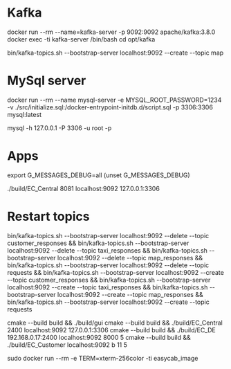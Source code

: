 # Kafka
docker run --rm --name=kafka-server -p 9092:9092 apache/kafka:3.8.0
docker exec -ti kafka-server /bin/bash 
cd opt/kafka

bin/kafka-topics.sh --bootstrap-server localhost:9092 --create --topic map

# MySql server
docker run --rm --name mysql-server -e MYSQL_ROOT_PASSWORD=1234 -v ./src/initialize.sql:/docker-entrypoint-initdb.d/script.sql -p 3306:3306 mysql:latest

mysql -h 127.0.0.1 -P 3306 -u root -p


# Apps
export G_MESSAGES_DEBUG=all
(unset G_MESSAGES_DEBUG)

./build/EC_Central 8081 localhost:9092 127.0.0.1:3306

# Restart topics

bin/kafka-topics.sh --bootstrap-server localhost:9092 --delete --topic customer_responses &&
bin/kafka-topics.sh --bootstrap-server localhost:9092 --delete --topic taxi_responses &&
bin/kafka-topics.sh --bootstrap-server localhost:9092 --delete --topic map_responses &&
bin/kafka-topics.sh --bootstrap-server localhost:9092 --delete --topic requests &&
bin/kafka-topics.sh --bootstrap-server localhost:9092 --create --topic customer_responses &&
bin/kafka-topics.sh --bootstrap-server localhost:9092 --create --topic taxi_responses &&
bin/kafka-topics.sh --bootstrap-server localhost:9092 --create --topic map_responses &&
bin/kafka-topics.sh --bootstrap-server localhost:9092 --create --topic requests

cmake --build build && ./build/gui
cmake --build build && ./build/EC_Central 2400 localhost:9092 127.0.0.1:3306 
cmake --build build && ./build/EC_DE 192.168.0.17:2400 localhost:9092 8000 5
cmake --build build && ./build/EC_Customer localhost:9092 b 11 5

sudo docker run --rm -e TERM=xterm-256color -ti easycab_image